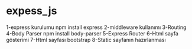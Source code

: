 # expess_js
1-express kurulumu
    npm install express
2-middleware kullanımı
3-Routing
4-Body Parser
    npm install body-parser
5-Express Router
6-Html sayfa gösterimi
7-Html sayfası bootstrap
8-Static sayfanın hazırlanması